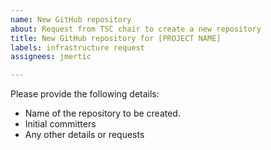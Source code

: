 ```yaml
---
name: New GitHub repository
about: Request from TSC chair to create a new repository
title: New GitHub repository for [PROJECT NAME]
labels: infrastructure request
assignees: jmertic

---
```


Please provide the following details:

- Name of the repository to be created.
- Initial committers
- Any other details or requests
